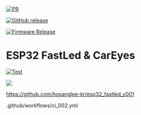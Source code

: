 [![PR](https://github.com/hosanglee-kr/esp32_fastled_v001/actions/workflows/ci_002.yml/badge.svg)](https://github.com/hosanglee-kr/esp32_fastled_v001/actions/workflows/ci_002.yml)


[![GitHub release](https://img.shields.io/github/release/hosanglee-kr/esp32_fastled_v001.svg)](https://github.com/hosanglee-kr/esp32_fastled_v001/releases)

[![Firmware Release](https://github.com/hosanglee-kr/esp32_fastled_v001/actions/workflows/release_v2.yml/badge.svg)](https://github.com/hosanglee-kr/esp32_fastled_v001/actions/workflows/release_v2.yml)

# ESP32 FastLed & CarEyes



[![Test](https://github.com/256dpi/arduino-mqtt/actions/workflows/test.yml/badge.svg)](https://github.com/hosanglee-kr/PlatformIO_Template_V001/actions/workflows/test.yml)




<a href="https://github.com/hosanglee-kr/esp32_fastled_v001/releases"><img src="https://img.shields.io/github/release/hosanglee-kr/esp32_fastled_v001.svg?style=flat-square"></a>




https://github.com/hosanglee-kr/esp32_fastled_v001

.github/workflows/ci_002.yml
